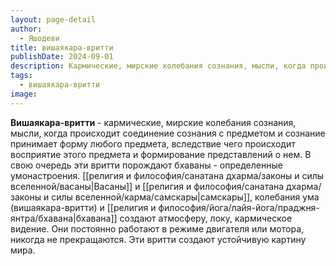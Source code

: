 ```yaml
---
layout: page-detail
author:
  - Яшодеви
title: вишаякара-вритти
publishDate: 2024-09-01
description: Кармические, мирские колебания сознания, мысли, когда происходит соединение сознания с предметом и сознание принимает форму любого предмета, вследствие чего происходит восприятие этого предмета и формирование представлений о нем. В свою очередь эти вритти порождают бхаваны - определенные умонастроения. Васаны и самскары, колебания ума (вишаякара-вритти) и бхавана создают атмосферу, локу, кармическое видение. Они постоянно работают в режиме двигателя или мотора, никогда не прекращаются. Эти вритти создают устойчивую картину мира.
tags:
  - вишаякара-вритти
image:
---
```

**Вишаякара-вритти** - кармические, мирские колебания сознания, мысли, когда происходит соединение сознания с предметом и сознание принимает форму любого предмета, вследствие чего происходит восприятие этого предмета и формирование представлений о нем. В свою очередь эти вритти порождают бхаваны - определенные умонастроения. [[религия и философия/санатана дхарма/законы и силы вселенной/васаны|Васаны]] и [[религия и философия/санатана дхарма/законы и силы вселенной/карма/самскары|самскары]], колебания ума (вишаякара-вритти) и [[религия и философия/йога/лайя-йога/праджня-янтра/бхавана|бхавана]] создают атмосферу, локу, кармическое видение. Они постоянно работают в режиме двигателя или мотора, никогда не прекращаются. Эти вритти создают устойчивую картину мира.

